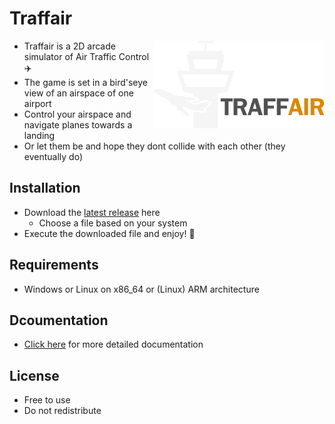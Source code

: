 # Traffair 
<img src="./resources/textures/logos/logo_documentation.png" align="right" alt="Traffair logo" height="140.4" width="272.7">

- Traffair is a 2D arcade simulator of Air Traffic Control ✈️
- The game is set in a bird'seye view of an airspace of one airport
- Control your airspace and navigate planes towards a landing
- Or let them be and hope they dont collide with each other (they eventually do)
## Installation
- Download the [latest release](https://github.com/NeDDy3z/Traffair/releases/latest) here
  - Choose a file based on your system 
- Execute the downloaded file and enjoy! 🎉
## Requirements
- Windows or Linux on x86_64 or (Linux) ARM architecture
## Dcoumentation
- [Click here](https://github.com/NeDDy3z/Traffair/blob/main/doc/documentation.md) for more detailed documentation
## License
- Free to use
- Do not redistribute
